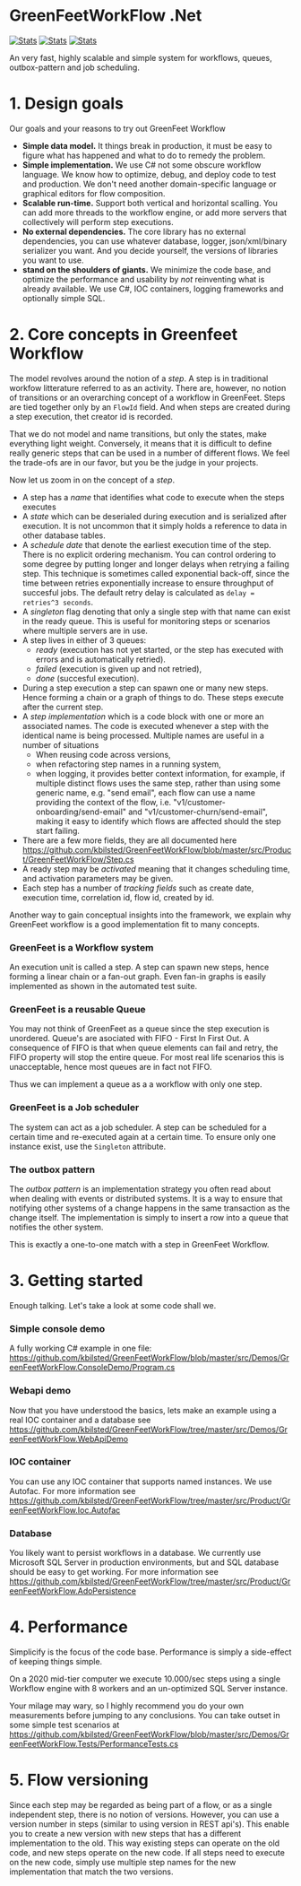 # GreenFeetWorkFlow .Net
<!--start-->
[![Stats](https://img.shields.io/badge/Code_lines-1,8_K-ff69b4.svg)]()
[![Stats](https://img.shields.io/badge/Test_lines-0-69ffb4.svg)]()
[![Stats](https://img.shields.io/badge/Doc_lines-133-ffb469.svg)]()
<!--end-->

An very fast, highly scalable and simple system for workflows, queues, outbox-pattern and job scheduling.



# 1. Design goals

Our goals and your reasons to try out GreenFeet Workflow

* **Simple data model.** It things break in production, it must be easy to figure what has happened and what to do to remedy the problem.
* **Simple implementation.** We use C# not some obscure workflow language. We know how to optimize, debug, and deploy code to test and production. We don't need another domain-specific language or graphical editors for flow composition.
* **Scalable run-time.** Support both vertical and horizontal scalling. You can add more threads to the workflow engine, or add more servers that collectively will perform step executions.
* **No external dependencies.** The core library has no external dependencies, you can use whatever database, logger, json/xml/binary serializer you want. And you decide yourself, the versions of libraries you want to use.
* **stand on the shoulders of giants.** We minimize the code base, and optimize the performance and usability by *not* reinventing what is already available. We use C#, IOC containers, logging frameworks and optionally simple SQL.



# 2. Core concepts in Greenfeet Workflow

The model revolves around the notion of a *step*. A step is in traditional workfow litterature referred to as an activity. 
There are, however, no notion of transitions or an overarching concept of a workflow in GreenFeet. Steps are tied together only by an `FlowId` field. 
And when steps are created during a step execution, thet creator id is recorded.

That we do not model and name transitions, but only the states, make everything
light weight. Conversely, it means that it is difficult to define really generic steps
that can be used in a number of different flows. 
We feel the trade-ofs are in our favor, but you be the judge in your projects.

Now let us zoom in on the concept of a *step*.

* A step has a *name* that identifies what code to execute when the steps executes
* A *state* which can be deserialed during execution and is serialized after execution. It is not uncommon that it simply holds a reference to data in other database tables.
* A *schedule date* that denote the earliest execution time of the step. There is no explicit ordering mechanism. You can control ordering to some degree by putting longer and longer delays when retrying a failing step. This technique is sometimes called exponential back-off, since the time between retries exponentially increase to ensure throughput of succesful jobs. The default retry delay is calculated as `delay = retries^3 seconds`. 
* A *singleton* flag denoting that only a single step with that name can exist in the ready queue. This is useful for monitoring steps or scenarios where multiple servers are in use.
* A step lives in either of 3 queues: 
    * *ready* (execution has not yet started, or the step has executed with errors and is automatically retried).
    * *failed* (execution is given up and not retried), 
    * *done* (succesful execution).
* During a step execution a step can spawn one or many new steps. Hence forming a chain or a graph of things to do. These steps execute after the current step. 
* A *step implementation* which is a code block with one or more an associated names. The code is executed whenever a step with the identical name is being processed. Multiple names are useful in a number of situations
    * When reusing code across versions, 
    * when refactoring step names in a running system, 
    * when logging, it provides better context information, for example, if multiple distinct flows uses the same step, rather than using some generic name, e.g. "send email", each flow can use a name providing the context of the flow, i.e. "v1/customer-onboarding/send-email" and "v1/customer-churn/send-email", making it easy to identify which flows are affected should the step start failing.
* There are a few more fields, they are all documented here https://github.com/kbilsted/GreenFeetWorkFlow/blob/master/src/Product/GreenFeetWorkFlow/Step.cs
* A ready step may be *activated* meaning that it changes scheduling time, and activation parameters may be given.
* Each step has a number of *tracking fields* such as create date, execution time, correlation id, flow id, created by id.


Another way to gain conceptual insights into the framework, we explain why GreenFeet workflow is a good implementation fit to many concepts.


### GreenFeet is a Workflow system
An execution unit is called a step. A step can spawn new steps, hence forming a linear chain or a fan-out graph. Even fan-in graphs is easily implemented as shown in the automated test suite.


### GreenFeet is a reusable Queue
You may not think of GreenFeet as a queue since the step execution is unordered. Queue's are asociated with FIFO - First In First Out. 
A consequence of FIFO is that when queue elements can fail and retry, the FIFO property will stop the entire queue. For most real life scenarios this is unacceptable, hence most
queues are in fact not FIFO.

Thus we can implement a queue as a a workflow with only one step. 


### GreenFeet is a Job scheduler
The system can act as a job scheduler. A step can be scheduled for a certain time and re-executed again at a certain time. To ensure only one instance exist, use the `Singleton` attribute.


### The outbox pattern
The *outbox pattern* is an implementation strategy you often read about when dealing with
events or distributed systems. It is a way to ensure that notifying other systems of a change happens in the same transaction
as the change itself. The implementation is simply to insert a row into a queue that notifies the other system. 

This is exactly a one-to-one match with a step in GreenFeet Workflow.



# 3. Getting started

Enough talking. Let's take a look at some code shall we.


### Simple console demo 

A fully working C# example in one file: https://github.com/kbilsted/GreenFeetWorkFlow/blob/master/src/Demos/GreenFeetWorkFlow.ConsoleDemo/Program.cs


### Webapi demo 

Now that you have understood the basics, lets make an example using a real IOC container and a database see https://github.com/kbilsted/GreenFeetWorkFlow/tree/master/src/Demos/GreenFeetWorkFlow.WebApiDemo


### IOC container

You can use any IOC container that supports named instances. We use Autofac. For more information see https://github.com/kbilsted/GreenFeetWorkFlow/tree/master/src/Product/GreenFeetWorkFlow.Ioc.Autofac


### Database

You likely want to persist workflows in a database. We currently use Microsoft SQL Server in production environments, but and SQL database should be easy to get working. For more information see https://github.com/kbilsted/GreenFeetWorkFlow/tree/master/src/Product/GreenFeetWorkFlow.AdoPersistence




# 4. Performance 

Simplicify is the focus of the code base. Performance is simply a side-effect of keeping things simple. 

On a 2020 mid-tier computer we execute 10.000/sec steps using a single Workflow engine with 8 workers and an un-optimized SQL Server instance. 

Your milage may wary, so I highly recommend you do your own measurements before jumping to any conclusions. 
You can take outset in some simple test scenarios at https://github.com/kbilsted/GreenFeetWorkFlow/blob/master/src/Demos/GreenFeetWorkFlow.Tests/PerformanceTests.cs



# 5. Flow versioning

Since each step may be regarded as being part of a flow, or as a single independent step, there is no notion of versions. However, you can use a version number in steps (similar to using version in REST api's). 
This enable you to create a new version with new steps that has a different implementation to the old. 
This way existing steps can operate on the old code, and new steps operate on the new code. 
If all steps need to execute on the new code, simply use multiple step names for the new implementation that match the two versions.




